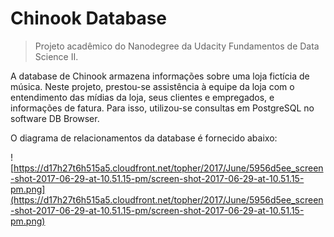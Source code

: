 # Chinook Database
> Projeto acadêmico do Nanodegree da Udacity Fundamentos de Data Science II.

A database de Chinook armazena informações sobre uma loja fictícia de música. Neste projeto, prestou-se assistência à equipe da loja com o entendimento das mídias da loja, seus clientes e empregados, e informações de fatura. Para isso, utilizou-se consultas em PostgreSQL no software DB Browser.

O diagrama de relacionamentos da database é fornecido abaixo:

![https://d17h27t6h515a5.cloudfront.net/topher/2017/June/5956d5ee_screen-shot-2017-06-29-at-10.51.15-pm/screen-shot-2017-06-29-at-10.51.15-pm.png](https://d17h27t6h515a5.cloudfront.net/topher/2017/June/5956d5ee_screen-shot-2017-06-29-at-10.51.15-pm/screen-shot-2017-06-29-at-10.51.15-pm.png)
